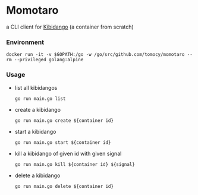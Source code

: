 # Momotaro

a CLI client for [Kibidango](https://github.com/tomocy/kibidango) (a container from scratch)

### Environment
```
docker run -it -v $GOPATH:/go -w /go/src/github.com/tomocy/momotaro --rm --privileged golang:alpine
```

### Usage
- list all kibidangos
    ```
    go run main.go list
    ```
- create a kibidango
    ```
    go run main.go create ${container id}
    ```
- start a kibidango
    ```
    go run main.go start ${container id}
- kill a kibidango of given id with given signal
    ```
    go run main.go kill ${container id} ${signal}
    ```
- delete a kibidango
    ```
    go run main.go delete ${container id}
    ```